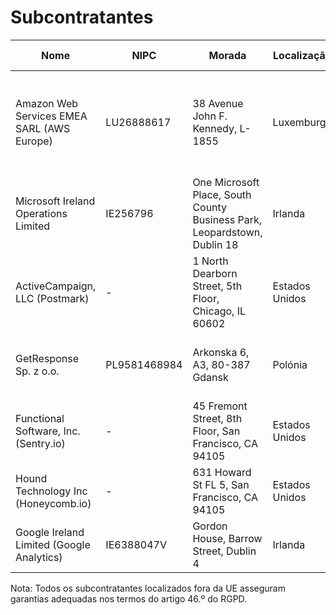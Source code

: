 # Subcontratantes

| Nome                                       | NIPC         | Morada                                                                   | Localização    | Finalidade do tratamento                                                                     |
| ------------------------------------------ | ------------ | ------------------------------------------------------------------------ | -------------- | -------------------------------------------------------------------------------------------- |
| Amazon Web Services EMEA SARL (AWS Europe) | LU26888617   | 38 Avenue John F. Kennedy, L-1855                                        | Luxemburgo     | Hospedagem de servidores, banco de dados e armazenamento dos backups primários da aplicação. |
| Microsoft Ireland Operations Limited       | IE256796     | One Microsoft Place, South County Business Park, Leopardstown, Dublin 18 | Irlanda        | Processamento e armazenamento de emails da organização.                                      |
| ActiveCampaign, LLC (Postmark)             | -            | 1 North Dearborn Street, 5th Floor, Chicago, IL 60602                    | Estados Unidos | Envio de emails transacionais, incluindo recuperação de passwords                            |
| GetResponse Sp. z o.o.                     | PL9581468984 | Arkonska 6, A3, 80-387 Gdansk                                            | Polónia        | Envio de comunicações de marketing e newsletters aos utilizadores                            |
| Functional Software, Inc. (Sentry.io)      | -            | 45 Fremont Street, 8th Floor, San Francisco, CA 94105                    | Estados Unidos | Monitorização e agregação de erros da aplicação em produção                                  |
| Hound Technology Inc (Honeycomb.io)        | -            | 631 Howard St FL 5, San Francisco, CA 94105                              | Estados Unidos | Monitorização dos servidores em produção                                                     |
| Google Ireland Limited (Google Analytics)  | IE6388047V   | Gordon House, Barrow Street, Dublin 4                                    | Irlanda        | Análise do comportamento dos utilizadores na aplicação                                       |

Nota: Todos os subcontratantes localizados fora da UE asseguram garantias adequadas nos termos do artigo 46.º do RGPD.
